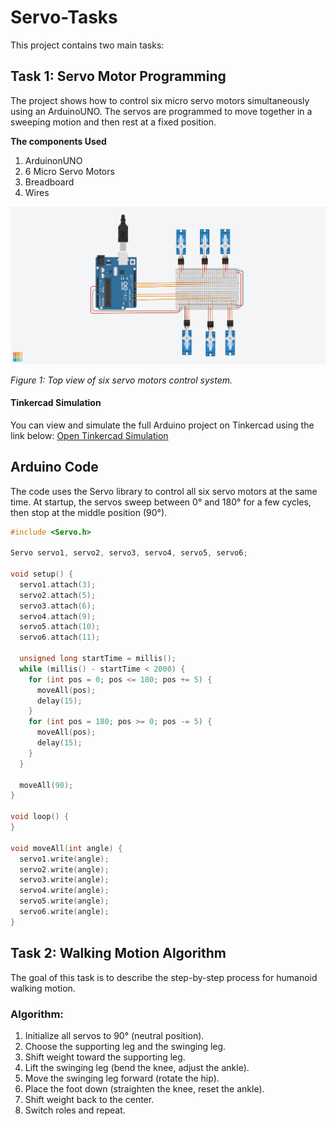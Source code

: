 # Servo-Tasks
This project contains two main tasks:
## Task 1: Servo Motor Programming
The project shows how to control six micro servo motors simultaneously using an ArduinoUNO.
The servos are programmed to move together in a sweeping motion and then rest at a fixed position.


**The components Used**
1. ArduinonUNO
2. 6 Micro Servo Motors
3. Breadboard
4. Wires

![Demo Image](6_servo.png)

*Figure 1: Top view of six servo motors control system.*


####  Tinkercad Simulation

You can view and simulate the full Arduino project on Tinkercad using the link below:
[Open Tinkercad Simulation](https://www.tinkercad.com/things/9sRHT7QQQ2C-6servo)

## Arduino Code

The code uses the Servo library to control all six servo motors at the same time. At startup, the servos sweep between 0° and 180° for a few cycles, then stop at the middle position (90°).

```cpp
#include <Servo.h>

Servo servo1, servo2, servo3, servo4, servo5, servo6;

void setup() {
  servo1.attach(3);
  servo2.attach(5);
  servo3.attach(6);
  servo4.attach(9);
  servo5.attach(10);
  servo6.attach(11);

  unsigned long startTime = millis();
  while (millis() - startTime < 2000) {
    for (int pos = 0; pos <= 180; pos += 5) {
      moveAll(pos);
      delay(15);
    }
    for (int pos = 180; pos >= 0; pos -= 5) {
      moveAll(pos);
      delay(15);
    }
  }

  moveAll(90);
}

void loop() {
}

void moveAll(int angle) {
  servo1.write(angle);
  servo2.write(angle);
  servo3.write(angle);
  servo4.write(angle);
  servo5.write(angle);
  servo6.write(angle);
}
```
## Task 2: Walking Motion Algorithm
The goal of this task is to describe the step-by-step process for humanoid walking motion.

### Algorithm:
1. Initialize all servos to 90° (neutral position).
2. Choose the supporting leg and the swinging leg.
3. Shift weight toward the supporting leg.
4. Lift the swinging leg (bend the knee, adjust the ankle).
5. Move the swinging leg forward (rotate the hip).
6. Place the foot down (straighten the knee, reset the ankle).
7. Shift weight back to the center.
8. Switch roles and repeat.
